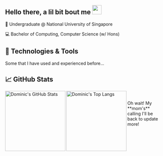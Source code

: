 ## Hello there, a lil bit bout me <img src="https://raw.githubusercontent.com/MartinHeinz/MartinHeinz/master/wave.gif" width="30px">

:notebook_with_decorative_cover: Undergraduate @ National University of Singapore

:computer: Bachelor of Computing, Computer Science (w/ Hons)

## 🔧 Technologies & Tools
Some that I have used and experienced before...



## &#x1f4c8; GitHub Stats
<a href="https://github.com/domsterthebot/domsterthebot">
  <img align="left" alt="Dominic's GitHub Stats" height="195" src="https://github-readme-stats.vercel.app/api?username=domsterthebot&show_icons=true&theme=gruvbox&count_private=true" />
</a>
<a href="https://github.com/domsterthebot/domsterthebot">
  <img align="left" alt="Dominic's Top Langs" height="195" src="https://github-readme-stats.vercel.app/api/top-langs/?username=domsterthebot&show_icons=true&theme=gruvbox&count_private=true&layout=compact" />
</a>

<br />

<p>Oh wait! My **mom's** calling I'll be back to update more! </p>
<!--
**domsterthebot/domsterthebot** is a ✨ _special_ ✨ repository because its `README.md` (this file) appears on your GitHub profile.

Here are some ideas to get you started:

- 🔭 I’m currently working on ...
- 🌱 I’m currently learning ...
- 👯 I’m looking to collaborate on ...
- 🤔 I’m looking for help with ...
- 💬 Ask me about ...
- 📫 How to reach me: ...
- 😄 Pronouns: ...
- ⚡ Fun fact: ...
-->
